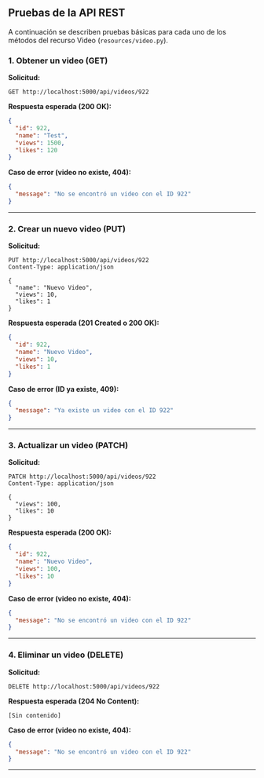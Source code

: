 ## Pruebas de la API REST

A continuación se describen pruebas básicas para cada uno de los métodos del recurso Video (`resources/video.py`). 

### 1. Obtener un video (GET)

**Solicitud:**
```
GET http://localhost:5000/api/videos/922
```

**Respuesta esperada (200 OK):**
```json
{
  "id": 922,
  "name": "Test",
  "views": 1500,
  "likes": 120
}
```

**Caso de error (video no existe, 404):**
```json
{
  "message": "No se encontró un video con el ID 922"
}
```

---

### 2. Crear un nuevo video (PUT)

**Solicitud:**
```
PUT http://localhost:5000/api/videos/922
Content-Type: application/json

{
  "name": "Nuevo Video",
  "views": 10,
  "likes": 1
}
```

**Respuesta esperada (201 Created o 200 OK):**
```json
{
  "id": 922,
  "name": "Nuevo Video",
  "views": 10,
  "likes": 1
}
```

**Caso de error (ID ya existe, 409):**
```json
{
  "message": "Ya existe un video con el ID 922"
}
```

---

### 3. Actualizar un video (PATCH)

**Solicitud:**
```
PATCH http://localhost:5000/api/videos/922
Content-Type: application/json

{
  "views": 100,
  "likes": 10
}
```

**Respuesta esperada (200 OK):**
```json
{
  "id": 922,
  "name": "Nuevo Video",
  "views": 100,
  "likes": 10
}
```

**Caso de error (video no existe, 404):**
```json
{
  "message": "No se encontró un video con el ID 922"
}
```

---

### 4. Eliminar un video (DELETE)

**Solicitud:**
```
DELETE http://localhost:5000/api/videos/922
```

**Respuesta esperada (204 No Content):**
```
[Sin contenido]
```

**Caso de error (video no existe, 404):**
```json
{
  "message": "No se encontró un video con el ID 922"
}
```

---
